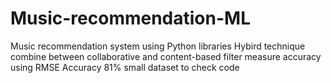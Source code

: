 # Music-recommendation-ML
Music recommendation system using Python libraries 
Hybird technique combine between collaborative and content-based filter 
measure accuracy using RMSE 
Accuracy 81%
small dataset to check code 
